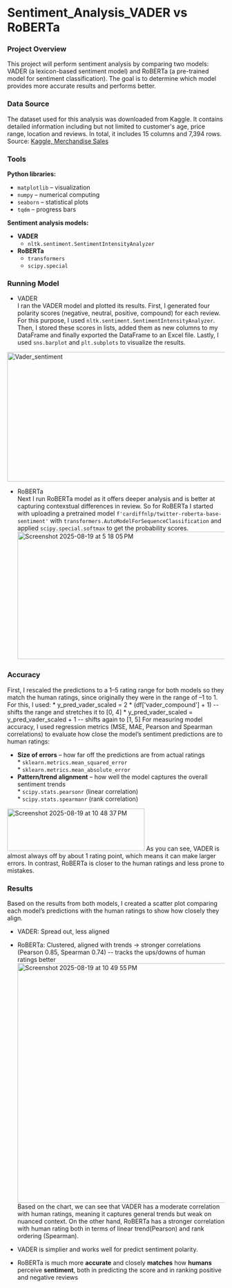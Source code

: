 # Sentiment_Analysis_VADER vs RoBERTa

### Project Overview
This project will perform sentiment analysis by comparing two models: VADER (a lexicon-based sentiment model) and RoBERTa (a pre-trained model for sentiment classification). The goal is to determine which model provides more accurate results and performs better.
### Data Source
The dataset used for this analysis was downloaded from Kaggle. It contains detailed information including but not limited to customer's age, price range, location and reviews. 
In total, it includes 15 columns and 7,394 rows.
<br/> 
Source: <a href="https://www.kaggle.com/datasets/adarsh0806/influencer-merchandise-sales">Kaggle, Merchandise Sales</a>

### Tools
**Python libraries:**  
- `matplotlib` – visualization  
- `numpy` – numerical computing  
- `seaborn` – statistical plots  
- `tqdm` – progress bars  

**Sentiment analysis models:**  
- **VADER**  
  - `nltk.sentiment.SentimentIntensityAnalyzer`  
- **RoBERTa**  
  - `transformers`  
  - `scipy.special` 
    
### Running Model
 - VADER<br>
  I ran the VADER model and plotted its results. First, I generated four polarity scores (negative, neutral, positive, compound) for each review. For this purpose, I used `nltk.sentiment.SentimentIntensityAnalyzer`. Then, I stored these scores in lists, added them as new columns to my DataFrame and finally exported the DataFrame to an Excel file. Lastly, I used `sns.barplot` and `plt.subplots` to visualize the results.
<img width="900" height="300" alt="Vader_sentiment" src="https://github.com/user-attachments/assets/fa64a44f-c411-4cc1-9a78-3829ddea7d5f" />

 - RoBERTa<br> 
   Next I run RoBERTa model as it offers deeper analysis and is better at capturing contexstual differences in review. So for RoBERTa I started with uploading a pretrained model `f'cardiffnlp/twitter-roberta-base-sentiment'` with `transformers.AutoModelForSequenceClassification` and applied `scipy.special.softmax` to get the probability scores.
   <img width="885" height="295" alt="Screenshot 2025-08-19 at 5 18 05 PM" src="https://github.com/user-attachments/assets/844f37c6-fb95-463d-81de-2ae1d3bebc26" />

### Accuracy
First, I rescaled the predictions to a 1–5 rating range for both models so they match the human ratings, since originally they were in the range of –1 to 1. For this, I used:
      * y_pred_vader_scaled = 2 * (df['vader_compound'] + 1)  -- shifts the range and stretches it to [0, 4]
      * y_pred_vader_scaled = y_pred_vader_scaled + 1 -- shifts again to [1, 5]
For measuring model accuracy, I used regression metrics (MSE, MAE, Pearson and Spearman correlations) to evaluate how close the model’s sentiment predictions are to human ratings:
* <b>Size of errors</b> – how far off the predictions are from actual ratings<br>
      * `sklearn.metrics.mean_squared_error`<br>
      * `sklearn.metrics.mean_absolute_error`
* <b>Pattern/trend alignment</b> – how well the model captures the overall sentiment trends<br>
      * `scipy.stats.pearsonr` (linear correlation)<br>
      * `scipy.stats.spearmanr` (rank correlation)<br>
<img width="318" height="98" alt="Screenshot 2025-08-19 at 10 48 37 PM" src="https://github.com/user-attachments/assets/0fd835f0-2513-4fd5-95d0-5ce6f0c21616" />
As you can see, VADER is almost always off by about 1 rating point, which means it can make larger errors. In contrast, RoBERTa is closer to the human ratings and less prone to mistakes.

### Results
Based on the results from both models, I created a scatter plot comparing each model’s predictions with the human ratings to show how closely they align.<br>
* VADER: Spread out, less aligned 
* RoBERTa: Clustered, aligned with trends → stronger correlations (Pearson 0.85, Spearman 0.74) --  tracks the ups/downs of human ratings better<br>
<img width="526" height="555" alt="Screenshot 2025-08-19 at 10 49 55 PM" src="https://github.com/user-attachments/assets/d8897744-8f69-4495-beb2-100de9507b03" /><br>
Based on the chart, we can see that VADER has a moderate correlation with human ratings, meaning it captures general trends but weak on nuanced context. On the other hand, RoBERTa has a stronger correlation with human rating both in terms of linear trend(Pearson) and rank ordering (Spearman).
 
* VADER is simplier and works well for predict sentiment polarity.
* RoBERTa is much more **accurate** and closely **matches** how **humans** perceive **sentiment**, both in predicting the score and in ranking positive and negative reviews
